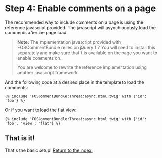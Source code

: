 Step 4: Enable comments on a page
=================================
The recommended way to include comments on a page is using the reference
javascript provided. The javascript will asynchronously load the comments after
the page load.

> **Note:**
> The implementation javascript provided with FOSCommentBundle relies on jQuery 1.7
> You will need to install this separately and make sure that it is available on the
> page you want to enable comments on.
>
> You are welcome to rewrite the reference implementation using another javascript
> framework.

And the following code at a desired place in the template to load the comments:

```
{% include 'FOSCommentBundle:Thread:async.html.twig' with {'id': 'foo'} %}
```

Or if you want to load the flat view:

```
{% include 'FOSCommentBundle:Thread:async.html.twig' with {'id': 'foo', 'view': 'flat'} %}
```

## That is it!
That's the basic setup! [Return to the index.](index.md)
